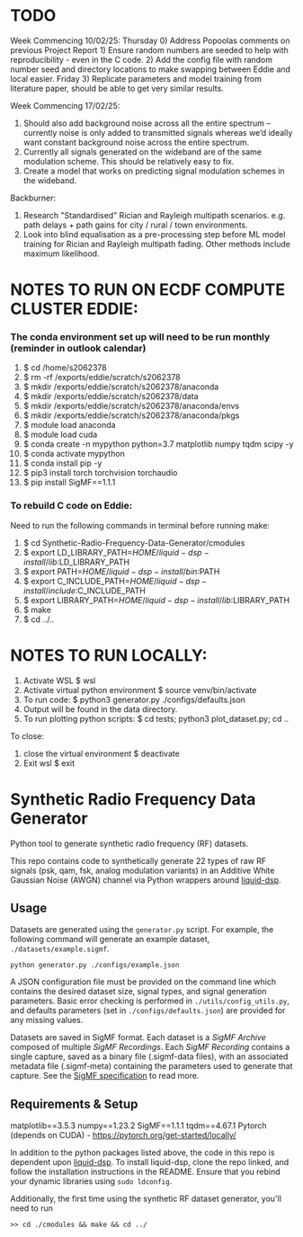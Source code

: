# TODO

Week Commencing 10/02/25:
    Thursday
        0) Address Popoolas comments on previous Project Report
        1) Ensure random numbers are seeded to help with reproducibility - even in the C code.
        2) Add the config file with random number seed and directory locations to make swapping between Eddie and local easier. 
    Friday
        3) Replicate parameters and model training from literature paper, should be able to get very similar results.

Week Commencing 17/02/25:
1) Should also add background noise across all the entire spectrum – currently noise is only
        added to transmitted signals whereas we’d ideally want constant background noise across the
        entire spectrum.
2) Currently all signals generated on the wideband are of the same modulation scheme. This
should be relatively easy to fix.
3) Create a model that works on predicting signal modulation schemes in the wideband.

Backburner:
1) Research "Standardised" Rician and Rayleigh multipath scenarios. e.g. path delays + path gains for city / rural / town environments.
2) Look into blind equalisation as a pre-processing step before ML model training for Rician and Rayleigh multipath fading. Other methods include maximum likelihood.

# NOTES TO RUN ON ECDF COMPUTE CLUSTER EDDIE:
### The conda environment set up will need to be run monthly (reminder in outlook calendar)
1)  $ cd /home/s2062378
2)  $ rm -rf /exports/eddie/scratch/s2062378
3)  $ mkdir /exports/eddie/scratch/s2062378/anaconda
4)  $ mkdir /exports/eddie/scratch/s2062378/data
5)  $ mkdir /exports/eddie/scratch/s2062378/anaconda/envs
6)  $ mkdir /exports/eddie/scratch/s2062378/anaconda/pkgs
7)  $ module load anaconda
8)  $ module load cuda
9)  $ conda create -n mypython python=3.7 matplotlib numpy tqdm scipy -y
10) $ conda activate mypython
11) $ conda install pip -y
12) $ pip3 install torch torchvision torchaudio
13) $ pip install SigMF==1.1.1

### To rebuild C code on Eddie:
Need to run the following commands in terminal before running make:
1) $ cd Synthetic-Radio-Frequency-Data-Generator/cmodules
2) $ export LD_LIBRARY_PATH=$HOME/liquid-dsp-install/lib:$LD_LIBRARY_PATH
3) $ export PATH=$HOME/liquid-dsp-install/bin:$PATH
4) $ export C_INCLUDE_PATH=$HOME/liquid-dsp-install/include:$C_INCLUDE_PATH
5) $ export LIBRARY_PATH=$HOME/liquid-dsp-install/lib:$LIBRARY_PATH
6) $ make
7) $ cd ../..

# NOTES TO RUN LOCALLY:
1) Activate WSL
    $ wsl
2) Activate virtual python environment
    $ source venv/bin/activate
3) To run code:
    $ python3 generator.py ./configs/defaults.json
4) Output will be found in the data directory.
5) To run plotting python scripts:
    $ cd tests; python3 plot_dataset.py; cd ..

To close:
1) close the virtual environment
    $ deactivate
2) Exit wsl
    $ exit

# Synthetic Radio Frequency Data Generator

Python tool to generate synthetic radio frequency (RF) datasets.

This repo contains code to synthetically generate 22 types of raw RF signals (psk, qam, fsk, analog modulation variants) in an Additive White Gaussian Noise (AWGN) channel via Python wrappers around [liquid-dsp](https://github.com/jgaeddert/liquid-dsp).

## Usage
Datasets are generated using the `generator.py` script.
For example, the following command will generate an example dataset, `./datasets/example.sigmf`.

```
python generator.py ./configs/example.json
``` 

A JSON configuration file must be provided on the command line which contains the desired dataset size, signal types, and signal generation parameters.
Basic error checking is performed in `./utils/config_utils.py`, and defaults parameters (set in `./configs/defaults.json`) are provided for any missing values.

Datasets are saved in SigMF format. 
Each dataset is a *SigMF Archive* composed of multiple *SigMF Recordings*. 
Each *SigMF Recording* contains a single capture, saved as a binary file (.sigmf-data files), with an associated metadata file (.sigmf-meta) containing the parameters used to generate that capture. 
See the [SigMF specification](https://github.com/gnuradio/SigMF/blob/master/sigmf-spec.md) to read more. 

## Requirements & Setup

matplotlib==3.5.3
numpy==1.23.2
SigMF==1.1.1
tqdm==4.67.1
Pytorch (depends on CUDA) - https://pytorch.org/get-started/locally/

In addition to the python packages listed above, the code in this repo is dependent upon [liquid-dsp](https://github.com/jgaeddert/liquid-dsp). 
To install liquid-dsp, clone the repo linked, and follow the installation instructions in the README. 
Ensure that you rebind your dynamic libraries using `sudo ldconfig`.

Additionally, the first time using the synthetic RF dataset generator, you'll need to run

```
>> cd ./cmodules && make && cd ../
```

